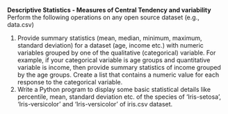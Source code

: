 <b>Descriptive Statistics - Measures of Central Tendency and variability</b>
Perform the following operations on any open source dataset (e.g., data.csv)
1. Provide summary statistics (mean, median, minimum, maximum, standard deviation) for
a dataset (age, income etc.) with numeric variables grouped by one of the qualitative
(categorical) variable. For example, if your categorical variable is age groups and
quantitative variable is income, then provide summary statistics of income grouped by the
age groups. Create a list that contains a numeric value for each response to the categorical
variable.
2. Write a Python program to display some basic statistical details like percentile, mean,
standard deviation etc. of the species of ‘Iris-setosa’, ‘Iris-versicolor’ and ‘Iris-versicolor’
of iris.csv dataset.
